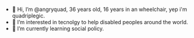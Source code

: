 - 👋 Hi, I’m @angryquad, 36 years old, 16 years in an wheelchair, yep i'm quadriplegic.
- 👀 I’m interested in tecnolgy to help disabled peoples around the world.
- 🌱 I’m currently learning social policy.

<!---
angryquad/angryquad is a ✨ special ✨ repository because its `README.md` (this file) appears on your GitHub profile.
You can click the Preview link to take a look at your changes.
--->
